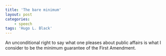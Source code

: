 ```yaml
---
title: 'The bare minimum'
layout: post
categories:
    - speech
tags: 'Hugo L. Black'
---
```


An unconditional right to say what one pleases about public affairs is what I consider to be the minimum guarantee of the First Amendment.